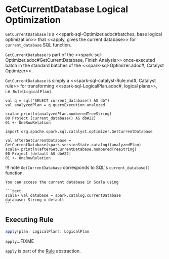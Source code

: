 # GetCurrentDatabase Logical Optimization

`GetCurrentDatabase` is a <<spark-sql-Optimizer.adoc#batches, base logical optimization>> that <<apply, gives the current database>> for `current_database` SQL function.

`GetCurrentDatabase` is part of the <<spark-sql-Optimizer.adoc#GetCurrentDatabase, Finish Analysis>> once-executed batch in the standard batches of the <<spark-sql-Optimizer.adoc#, Catalyst Optimizer>>.

`GetCurrentDatabase` is simply a <<spark-sql-catalyst-Rule.md#, Catalyst rule>> for transforming <<spark-sql-LogicalPlan.adoc#, logical plans>>, i.e. `Rule[LogicalPlan]`.

```text
val q = sql("SELECT current_database() AS db")
val analyzedPlan = q.queryExecution.analyzed

scala> println(analyzedPlan.numberedTreeString)
00 Project [current_database() AS db#22]
01 +- OneRowRelation

import org.apache.spark.sql.catalyst.optimizer.GetCurrentDatabase

val afterGetCurrentDatabase = GetCurrentDatabase(spark.sessionState.catalog)(analyzedPlan)
scala> println(afterGetCurrentDatabase.numberedTreeString)
00 Project [default AS db#22]
01 +- OneRowRelation
```

!!! note
    `GetCurrentDatabase` corresponds to SQL's `current_database()` function.

    You can access the current database in Scala using

    ```text
    scala> val database = spark.catalog.currentDatabase
    database: String = default
    ```

## <span id="apply"> Executing Rule

```scala
apply(plan: LogicalPlan): LogicalPlan
```

`apply`...FIXME

`apply` is part of the [Rule](../spark-sql-catalyst-Rule.md#apply) abstraction.
